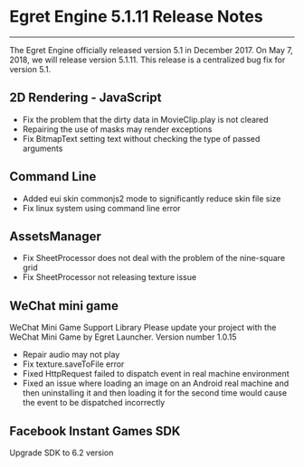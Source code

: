 # Egret Engine 5.1.11 Release Notes


---


The Egret Engine officially released version 5.1 in December 2017. On May 7, 2018, we will release version 5.1.11. This release is a centralized bug fix for version 5.1.



## 2D Rendering - JavaScript

* Fix the problem that the dirty data in MovieClip.play is not cleared 
* Repairing the use of masks may render exceptions 
* Fix BitmapText setting text without checking the type of passed arguments 

## Command Line
* Added eui skin commonjs2 mode to significantly reduce skin file size
* Fix linux system using command line error 

## AssetsManager
* Fix SheetProcessor does not deal with the problem of the nine-square grid 
* Fix SheetProcessor not releasing texture issue 

## WeChat mini game

WeChat Mini Game Support Library Please update your project with the WeChat Mini Game by Egret Launcher. Version number 1.0.15

* Repair audio may not play
* Fix texture.saveToFile error
* Fixed HttpRequest failed to dispatch event in real machine environment
* Fixed an issue where loading an image on an Android real machine and then uninstalling it and then loading it for the second time would cause the event to be dispatched incorrectly

## Facebook Instant Games SDK
Upgrade SDK to 6.2 version